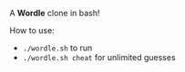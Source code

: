 A **Wordle** clone in bash!

How to use:
- `./wordle.sh` to run
- `./wordle.sh cheat` for unlimited guesses